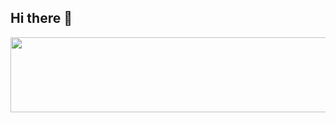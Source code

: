## Hi there 👋
<a href="https://github.com/devxb/gitanimals">
  <img src="https://render.gitanimals.org/lines/{su-yeon-1114}?pet-id=1" width="1000" height="120"/>
</a>
